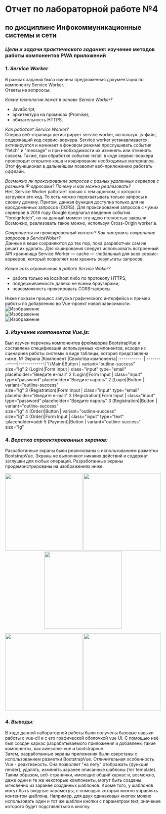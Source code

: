 # Отчет по лабораторной работе №4
## по дисциплине Инфокоммуникационные системы и сети  

### _Цели и задачи практического задания:_ изучение методов работы компонентов PWA приложений

### 1. _Service Worker_  
В рамках задания была изучена предложенная документация по компоненту Service Worker.  
Ответы на вопроосы:  

_Какие технологии лежат в основе Service Worker?_  
- JavaScript;
- архитектура на промисах (Promise);
- обязательность HTTPS.  
  
_Как работает Service Worker?_  
Сперва веб-страница регистрирует service worker, используя .js-файл, содержащий код сервис-воркера. Service worker устанавливается, активируется и начинает в фоновом режиме прослушивать события "fetch" и "message" и при необходимости их изменять или отменять совсем. Также, при обработке события install в коде сервис-воркера происходит открытие кэша и кэширование необходимых материалов. Этот функционал в дальнейшем позволит веб-приложению работать оффлайн.  

_Возможно ли проксирование запросов с разных удаленных серверов с разными IP адресами? Почему и как можно реализовать?_  
Нет, Service Worker работает только с тем адресом, с которого загружен его код. То есть можно перехватывать только запросы к своему домену. Притом, данная функция доступна только для не кросдоменных запросов (CORS). Для проксирования запросов с чужих серверов в 2016 году Google предлагал введение события "foreignfetch", но на данный момент эту идею полностью закрыли. Возможно, реализовать такое можно, используя Cross-Origin worker'a.  

_Сохраняется ли проксированный контент? Как настроить сохранение запросов в ServiceWoker?_  
Данные в кеше сохраняются до тех пор, пока разработчик сам не решит их удалить. Для кэширования следует использовать встроенный API хранилища Service Worker — cache — глобальный для всех сервис-воркеров, который позволяет нам хранить результаты запросов.  

_Какие есть ограничения в работе Service Woker?_  
- работа только на localhost либо по протоколу HTTPS;
- поддерживаемость далеко не всеми браузерами;
- невозможность проксировать CORS-запросы.  

Ниже показан процесс запуска графического интерфейса и пример работы по добавлению во Vue-проект новой зависимости.  
![Изображение](https://sun9-58.userapi.com/c858032/v858032567/1d95fb/X4T0722TQfg.jpg)  
![Изображение](https://sun9-3.userapi.com/c858032/v858032567/1d9605/wBHC55_Xicc.jpg)  
![Изображение](https://sun9-35.userapi.com/c858032/v858032567/1d95f2/-sky-Hg7JS8.jpg)  

### 3. _Изучение компонентов Vue.js:_  
Был изучен перечень компонентов фреймворка BootstrapVue и составлена спецификация используемых компонентов, исходя из сценариев работы системы в виде таблицы, которая представлена ниже.
№ Экрана      |Компонент     |Свойства компонента|
:-----------: | -------------|-------------|
1 (Main)|Button | variant="outline-success"<br>size="lg"
2 (Login)|Form Input | class="input" type="email" placeholder="Введите e-mail"
2 (Login)|Form Input | class="input" type="password" placeholder="Введите пароль"
2 (Login)|Button | variant="outline-success"<br>size="lg"
3 (Registration)|Form Input | class="input" type="email" placeholder="Введите e-mail"
3 (Registration)|Form Input | class="input" type="password" placeholder="Введите пароль"
3 (Registration)|Button | variant="outline-success"<br>size="lg"
4 (Order)|Button | variant="outline-success"<br>size="lg"
4 (Order)|Form Input | class="input" type="text" :placeholder=addr
5 (Payment)|Button | variant="outline-success"<br>size="lg"

### 4. _Верстка спроектированных экранов:_  
Разработанные экраны были реализованы с использованием разметки BootstrapVue. Экраны не выполняют никаких действий и содержат заглушки для любых операций. Разработанные экраны продемонстрированы на изображениях ниже.  
<p align="center">
  <img width="250" src="https://sun9-45.userapi.com/c858032/v858032567/1d96cb/wisZ01ORGPU.jpg">
  <img width="250" src="https://sun9-39.userapi.com/c858032/v858032567/1d96d3/Au3L2vwI8Qw.jpg">
  <img width="250" src="https://sun9-4.userapi.com/c858032/v858032567/1d96db/5R9AdNTcpnM.jpg">
</p>
<p align="center">
  <img width="250" src="https://sun9-30.userapi.com/c858032/v858032567/1d96e3/iaIfRwqXIIc.jpg">
  <img width="250" src="https://sun9-3.userapi.com/c858032/v858032567/1d96eb/o3RKIQ4kOxQ.jpg">
</p>

### 4. _Выводы:_  
В ходе данной лабораторной работы были получены базовые навыки работы с vue-cli и с его графической оболочкой vue UI. С помощью неё был создан каркас разрабатываемого приложения и добавлены такие компоненты, как awesome-vue и bootstrapvue.  
Затем, разработанные экраны приложения были сверстаны с использованием разметки BootstrapVue. Отличительная особенность Vue - реактивность. Она позволяет "на лету" отображать (функция render), удалять, изменять заранее описанные шаблоны (тег template). Таким образом, веб-странички, имеющие общий каркас и, возможно, даже одни и те же некоторые компоненты, могут быть созданы мгновенно из заранее созданных шаблонов. Кроме того, у шаблонов могут быть входные параметры, с помощью которых можно управлять контентом шаблона. Например, для двух одинаковых кнопок можно использовать один и тот же шаблон кнопки с параметром text, значение которого будет подставляться в кнопку.

